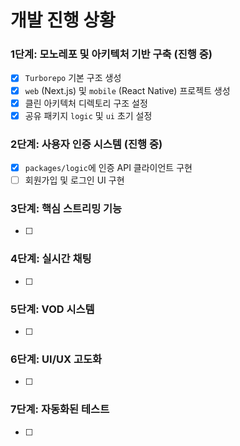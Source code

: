 # 개발 진행 상황

### 1단계: 모노레포 및 아키텍처 기반 구축 (진행 중)

- [x] `Turborepo` 기본 구조 생성
- [x] `web` (Next.js) 및 `mobile` (React Native) 프로젝트 생성
- [x] 클린 아키텍처 디렉토리 구조 설정
- [x] 공유 패키지 `logic` 및 `ui` 초기 설정

### 2단계: 사용자 인증 시스템 (진행 중)

- [x] `packages/logic`에 인증 API 클라이언트 구현
- [ ] 회원가입 및 로그인 UI 구현

### 3단계: 핵심 스트리밍 기능

- [ ]

### 4단계: 실시간 채팅

- [ ]

### 5단계: VOD 시스템

- [ ]

### 6단계: UI/UX 고도화

- [ ]

### 7단계: 자동화된 테스트

- [ ]
